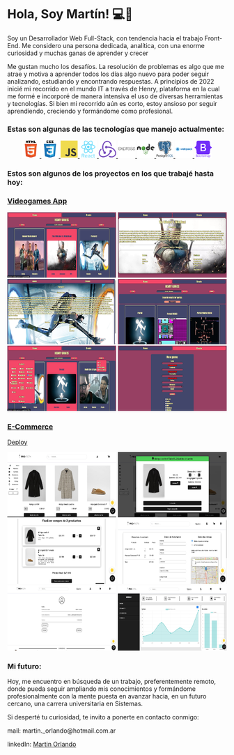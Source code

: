 <h1>Hola, Soy Martín! 💻👋</h1>

Soy un Desarrollador Web Full-Stack, con tendencia hacia el trabajo Front-End. Me considero una persona dedicada, analítica, con una enorme curiosidad y muchas ganas de aprender y crecer

Me gustan mucho los desafíos. La resolución de problemas es algo que me atrae y motiva a aprender todos los días algo nuevo para poder seguir analizando, estudiando y encontrando respuestas. A principios de 2022 inicié mi recorrido en el mundo IT a través de Henry, plataforma en la cual me formé e incorporé de manera intensiva el uso de diversas herramientas y tecnologías.
Si bien mi recorrido aún es corto, estoy ansioso por seguir aprendiendo, creciendo y formándome como profesional.
<h3>Estas son algunas de las tecnologías que manejo actualmente:</h3>
<p align="center">
<a href="https://www.w3.org/html/" target="_blank" rel="noreferrer"> <img src="https://raw.githubusercontent.com/devicons/devicon/master/icons/html5/html5-original-wordmark.svg" alt="html5" width="40" height="40"/> </a>   <a href="https://www.w3schools.com/css/" target="_blank" rel="noreferrer"> <img src="https://raw.githubusercontent.com/devicons/devicon/master/icons/css3/css3-original-wordmark.svg" alt="css3" width="40" height="40"/> </a> <a href="https://developer.mozilla.org/en-US/docs/Web/JavaScript" target="_blank" rel="noreferrer"> <img src="https://raw.githubusercontent.com/devicons/devicon/master/icons/javascript/javascript-original.svg" alt="javascript" width="40" height="40"/> </a> <a href="https://reactjs.org/" target="_blank" rel="noreferrer"> <img src="https://raw.githubusercontent.com/devicons/devicon/master/icons/react/react-original-wordmark.svg" alt="react" width="40" height="40"/> </a> <a href="https://redux.js.org" target="_blank" rel="noreferrer"> <img src="https://raw.githubusercontent.com/devicons/devicon/master/icons/redux/redux-original.svg" alt="redux" width="40" height="40"/> </a> <a href="https://expressjs.com" target="_blank" rel="noreferrer"> <img src="https://raw.githubusercontent.com/devicons/devicon/master/icons/express/express-original-wordmark.svg" alt="express" width="40" height="40"/> </a> <a href="https://nodejs.org" target="_blank" rel="noreferrer"> <img src="https://raw.githubusercontent.com/devicons/devicon/master/icons/nodejs/nodejs-original-wordmark.svg" alt="nodejs" width="40" height="40"/> </a> <a href="https://www.postgresql.org" target="_blank" rel="noreferrer"> <img src="https://raw.githubusercontent.com/devicons/devicon/master/icons/postgresql/postgresql-original-wordmark.svg" alt="postgresql" width="40" height="40"/> </a> <a href="https://webpack.js.org" target="_blank" rel="noreferrer"> <img src="https://raw.githubusercontent.com/devicons/devicon/d00d0969292a6569d45b06d3f350f463a0107b0d/icons/webpack/webpack-original-wordmark.svg" alt="webpack" width="40" height="40"/> </a> <a href="https://getbootstrap.com" target="_blank" rel="noreferrer"> <img src="https://raw.githubusercontent.com/devicons/devicon/master/icons/bootstrap/bootstrap-plain-wordmark.svg" alt="bootstrap" width="40" height="40"/> </a> </p>

<h3>Estos son algunos de los proyectos en los que trabajé hasta hoy:</h3>

<h3><a href="https://github.com/tinchorlando/PI-Videogames-main">Videogames App </a> </h3>
<p align="center">
  <a><img height="150" width="250" src="https://github.com/tinchorlando/PI-Videogames-main/blob/main/Assets/Home.jpeg"/></a> <a><img height="150" width="250" src="https://github.com/tinchorlando/PI-Videogames-main/blob/main/Assets/Detail%201.jpeg"/></a> <a><img height="150" width="250" src="https://github.com/tinchorlando/tinchorlando/blob/main/Assets/Videogame/Detail%202.jpeg"/></a> <a><img height="150" width="250" src="https://github.com/tinchorlando/PI-Videogames-main/blob/main/Assets/Search.jpeg"/></a> <a><img height="150" width="250" src="https://github.com/tinchorlando/PI-Videogames-main/blob/main/Assets/Filter.jpeg"/></a> <a><img height="150" width="250" src="https://github.com/tinchorlando/PI-Videogames-main/blob/main/Assets/Create.jpeg"/></a>
</p>

<h3><a href="https://github.com/tinchorlando/E-commerce">E-Commerce </a></h3>
<a href="https://pro-ropa-store.vercel.app">Deploy</a>
<p align="center">
  <a><img height="150" width="250" src="https://github.com/tinchorlando/tinchorlando/blob/main/Assets/E-Commerce/Home.jpeg"/></a> <a><img height="150" width="250" src="https://github.com/tinchorlando/tinchorlando/blob/main/Assets/E-Commerce/Add.jpeg"/></a> <a><img height="150" width="250" src="https://github.com/tinchorlando/tinchorlando/blob/main/Assets/E-Commerce/Cart.jpeg"/></a> <a><img height="150" width="250" src="https://github.com/tinchorlando/tinchorlando/blob/main/Assets/E-Commerce/Checkout.jpeg"/></a> <a><img height="150" width="250" src="https://github.com/tinchorlando/tinchorlando/blob/main/Assets/E-Commerce/Profile.jpeg"/></a> <a><img height="150" width="250" src="https://github.com/tinchorlando/tinchorlando/blob/main/Assets/E-Commerce/Admin.jpeg"/></a>
</p>



<h3>Mi futuro:</h3>
<p>Hoy, me encuentro en búsqueda de un trabajo, preferentemente remoto, donde pueda seguir ampliando mis conocimientos y formándome profesionalmente con la mente puesta en avanzar hacia, en un futuro cercano, una carrera universitaria en Sistemas.</p>
<p>Si desperté tu curiosidad, te invito a ponerte en contacto conmigo:</p>
<p>
  mail: martin._orlando@hotmail.com.ar
</p>
<p>
  linkedIn: <a href="https://linkedin.com/in/martin-orlando-developer">Martin Orlando</a>
</p>

